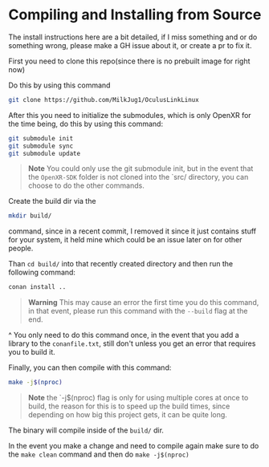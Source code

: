 # Compiling and Installing from Source

The install instructions here are a bit detailed, if I miss something and or do something wrong, please make a GH issue about it, or create a pr to fix it.

First you need to clone this repo(since there is no prebuilt image for right now)

Do this by using this command

```sh
git clone https://github.com/MilkJug1/OculusLinkLinux
```

After this you need to initialize the submodules, which is only OpenXR for the time being, do this by using this command:

```sh
git submodule init 
git submodule sync 
git submodule update 
```

> **Note**
> You could only use the git submodule init, but in the event that the `OpenXR-SDK` folder is not cloned into the `src/ directory, you can choose to do the other commands. 

Create the build dir via the 
```sh
mkdir build/
```
command, since in a recent commit, I removed it since it just contains stuff for your system, it held mine which could be an issue later on for other people.

Than `cd build/` into that recently created directory and then run the following command:

```sh
conan install .. 
```
> **Warning**
> This may cause an error the first time you do this command, in that event, please run this command with the `--build` flag at the end. 


^ You only need to do this command once, in the event that you add a library to the `conanfile.txt`, still don't unless you get an error that requires you to build it.

Finally, you can then compile with this command:

```sh
make -j$(nproc) 
```
> **Note**
> the `-j$(nproc) flag is only for using multiple cores at once to build, the reason for this is to speed up the build times, since depending on how big this project gets, it can be quite long.


The binary will compile inside of the `build/` dir.

In the event you make a change and need to compile again make sure to do the `make clean` command and then do `make -j$(nproc)`
